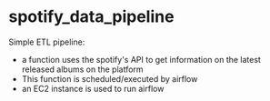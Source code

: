 # spotify_data_pipeline

Simple ETL pipeline: 
  - a function uses the spotify's API to get information on the latest released albums on the platform
  - This function is scheduled/executed by airflow 
  - an EC2 instance is used to run airflow 


